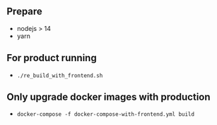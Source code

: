 ## Prepare
* nodejs > 14
* yarn

## For product running
* `./re_build_with_frontend.sh`

## Only upgrade docker images with production
* `docker-compose -f docker-compose-with-frontend.yml build`

